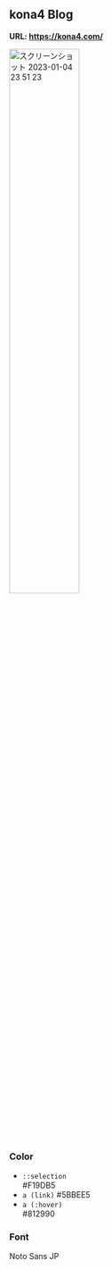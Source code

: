 ## kona4 Blog
**URL: https://kona4.com/**

<img width="50%" alt="スクリーンショット 2023-01-04 23 51 23" src="https://user-images.githubusercontent.com/57553474/210581706-60984e09-a5bb-4ced-8c44-0d2eaec2dfb7.png">

### Color

- `::selection`  
#F19DB5
- `a (link)`
#5BBEE5
- `a (:hover)`  
#812990

### Font

Noto Sans JP
